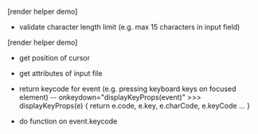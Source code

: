 [render helper demo]
- validate character length limit (e.g. max 15 characters in input field)

[render helper demo]
- get position of cursor

- get attributes of input file

- return keycode for event (e.g. pressing keyboard keys on focused element)
-- onkeydown="displayKeyProps(event)" >>> displayKeyProps(e) { return e.code, e.key, e.charCode, e.keyCode ... }

- do function on event.keycode